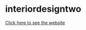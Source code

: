 # interiordesigntwo

<a href="https://giochagelishvili.github.io/interiordesigntwo">Click here to see the website</a>
